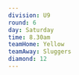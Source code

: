 ```yaml
---
division: U9
round: 6
day: Saturday
time: 8.30am
teamHome: Yellow
teamAway: Sluggers
diamond: 12
---
```

